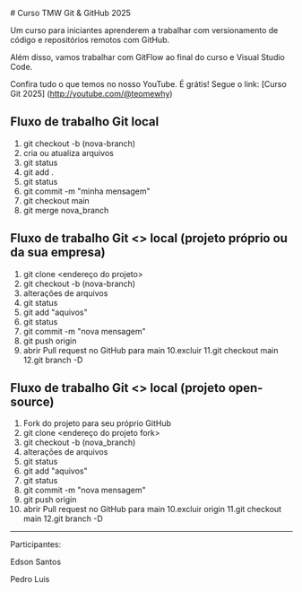 \# Curso TMW Git \& GitHub 2025

Um curso para iniciantes aprenderem a trabalhar com versionamento de código e repositórios remotos com GitHub.

Além disso, vamos trabalhar com GitFlow ao final do curso e Visual Studio Code.

Confira tudo o que temos no nosso YouTube. É grátis! Segue o link:
[Curso Git 2025] (http://youtube.com/@teomewhy)


## Fluxo de trabalho Git local

1. git checkout -b (nova-branch)
2. cria ou atualiza arquivos
3. git status
4. git add .
5. git status
6. git commit -m "minha mensagem"
7. git checkout main
8. git merge nova_branch

## Fluxo de trabalho Git <> local (projeto próprio ou da sua empresa)
1. git clone <endereço do projeto>
2. git checkout -b (nova-branch)
3. alterações de arquivos
4. git status
5. git add "aquivos"
6. git status
7. git commit -m "nova mensagem"
8. git push origin <nova branc>
9. abrir Pull request no GitHub para main
10.excluir <nova branch>
11.git checkout main
12.git branch -D <nova branch> 

## Fluxo de trabalho Git <> local (projeto open-source)
1. Fork do projeto para seu próprio GitHub
1. git clone <endereço do projeto fork>
2. git checkout -b (nova_branch)
3. alterações de arquivos
4. git status
5. git add "aquivos"
6. git status
7. git commit -m "nova mensagem"
8. git push origin <nova branch>
9. abrir Pull request no GitHub para main
10.excluir <nova branch> origin
11.git checkout main
 12.git branch -D <nova branch>


 


---------------



Participantes:


Edson Santos

Pedro Luis

